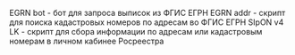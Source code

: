 EGRN bot - бот для запроса выписок из ФГИС ЕГРН
EGRN addr - скрипт для поиска кадастровых номеров по адресам во ФГИС ЕГРН
SIpON v4 LK - скрипт для сбора информации по адресам или кадастровым номерам в личном кабинее Росреестра
